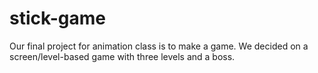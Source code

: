 # stick-game
Our final project for animation class is to make a game. We decided on a screen/level-based game with three levels and a boss.
